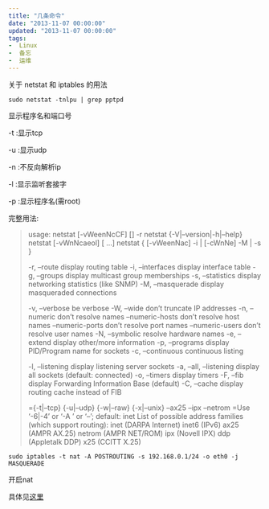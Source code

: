 ```yaml
---
title: "几条命令"
date: "2013-11-07 00:00:00"
updated: "2013-11-07 00:00:00"
tags:
-  Linux
-  备忘
-  运维
---
```



关于 netstat 和 iptables 的用法

[](/notename/ "archive 20131107")

```
sudo netstat -tnlpu | grep pptpd
```

显示程序名和端口号

-t :显示tcp

-u :显示udp

-n :不反向解析ip

-l :显示监听套接字

-p :显示程序名(需root)

完整用法:

> usage: netstat [-vWeenNcCF] [<Af>] -r netstat {-V|–version|-h|–help}
> netstat [-vWnNcaeol] [<Socket> …] netstat { [-vWeenNac] -i | [-cWnNe]
> -M | -s }
> 
> -r, –route display routing table
> -i, –interfaces display interface table
> -g, –groups display multicast group memberships
> -s, –statistics display networking statistics (like SNMP)
> -M, –masquerade display masqueraded connections
> 
> -v, –verbose be verbose
> -W, –wide don’t truncate IP addresses
> -n, –numeric don’t resolve names –numeric-hosts don’t resolve host names –numeric-ports don’t resolve port names –numeric-users don’t
> resolve user names
> -N, –symbolic resolve hardware names
> -e, –extend display other/more information
> -p, –programs display PID/Program name for sockets
> -c, –continuous continuous listing
> 
> -l, –listening display listening server sockets
> -a, –all, –listening display all sockets (default: connected)
> -o, –timers display timers
> -F, –fib display Forwarding Information Base (default)
> -C, –cache display routing cache instead of FIB
> 
> <Socket>={-t|–tcp} {-u|–udp} {-w|–raw} {-x|–unix} –ax25 –ipx –netrom
> <AF>=Use ‘-6|-4’ or ‘-A <af>’ or ‘–<af>’; default: inet List of
> possible address families (which support routing): inet (DARPA
> Internet) inet6 (IPv6) ax25 (AMPR AX.25) netrom (AMPR NET/ROM) ipx
> (Novell IPX) ddp (Appletalk DDP) x25 (CCITT X.25)

```
sudo iptables -t nat -A POSTROUTING -s 192.168.0.1/24 -o eth0 -j MASQUERADE
```

开启nat

具体见[这里](https://lengzzz.com/note/archive-20131111)

